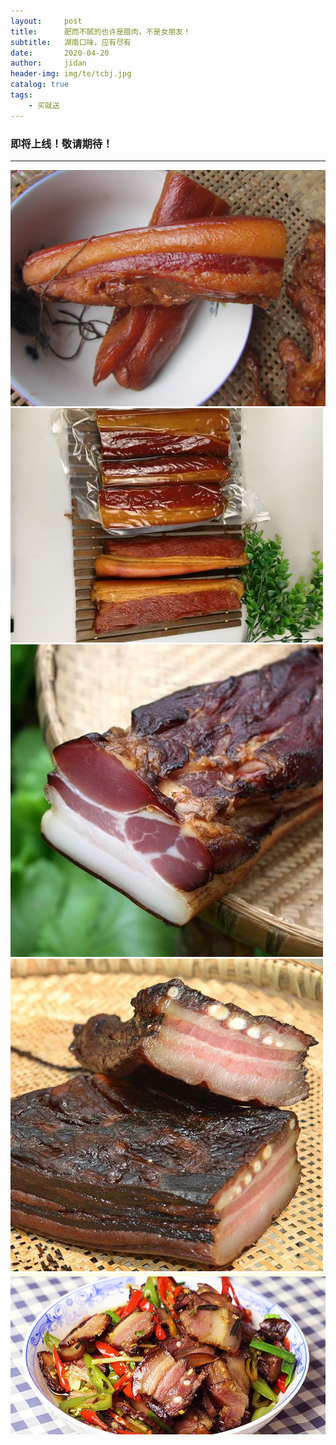 ```yaml
---
layout:     post
title:      肥而不腻的也许是腊肉，不是女朋友！
subtitle:   湖南口味，应有尽有
date:       2020-04-20
author:     jidan
header-img: img/te/tcbj.jpg
catalog: true
tags:
    - 买就送
---
```

### 即将上线！敬请期待！
---
![](/img/te/1.jpg)
![](/img/te/22.jpg)
![](/img/te/33.jpg)
![](/img/te/34.jpg)
![](/img/te/32.jpg)